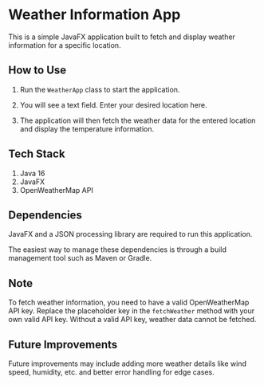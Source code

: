 # Weather Information App

This is a simple JavaFX application built to fetch and display weather information for a specific location.

## How to Use

1. Run the `WeatherApp` class to start the application.

2. You will see a text field. Enter your desired location here.

3. The application will then fetch the weather data for the entered location and display the temperature information.

## Tech Stack

1. Java 16
2. JavaFX
3. OpenWeatherMap API

## Dependencies

JavaFX and a JSON processing library are required to run this application.

The easiest way to manage these dependencies is through a build management tool such as Maven or Gradle.

## Note

To fetch weather information, you need to have a valid OpenWeatherMap API key. Replace the placeholder key in the `fetchWeather` method with your own valid API key. Without a valid API key, weather data cannot be fetched.

## Future Improvements

Future improvements may include adding more weather details like wind speed, humidity, etc. and better error handling for edge cases.
